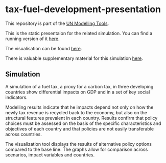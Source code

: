 # tax-fuel-development-presentation

This repository is part of the [UN Modelling Tools](https://un-modelling.github.io/).

This is the static presentaion for the related simulation. You can
find a running version of it
[here](https://un-modelling.github.io/tax-fuel-development-presentation/).

The visualisation can be found
[here](https://un-modelling.github.io/tax-fuel-development-visualisation/).

There is valuable supplementary material for this simulation
[here](https://github.com/un-modelling/tax-fuel-development-supplementary/).

## Simulation

A simulation of a fuel tax, a proxy for a carbon tax, in three
developing countries show differential impacts on GDP and in a set of
key social indicators.

Modelling results indicate that he impacts depend not only on how the
newly tax revenue is recycled back to the economy, but also on the
structural features prevalent in each country. Results confirm that
policy choices must be assessed on the basis of the specific
characteristics and objectives of each country and that policies are
not easily transferable across countries.

The visualization tool displays the results of alternative policy
options compared to the base line. The graphs allow for comparison
across scenarios, impact variables and countries.
